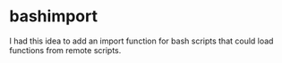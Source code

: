 # bashimport
I had this idea to add an import function for bash scripts that could load functions from remote scripts.

